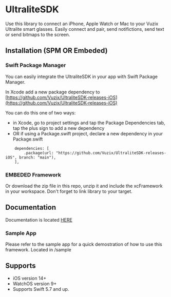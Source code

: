 # UltraliteSDK

Use this library to connect an iPhone, Apple Watch or Mac to your Vuzix Ultralite smart glasses.
Easily connect and pair, send notifictions, send text or send bitmaps to the screen.


## Installation (SPM OR Embeded)

### Swift Package Manager

You can easily integrate the UltraliteSDK in your app with Swift Package Manager. 

In Xcode add a new package dependency to [https://github.com/Vuzix/UltraliteSDK-releases-iOS](https://github.com/Vuzix/UltraliteSDK-releases-iOS)

You can do this one of two ways: 

- in Xcode, go to project settings and tap the Package Dependencies tab, tap the plus sign to add a new dependency
- OR if using a Package.swift project, declare a new dependency in your Package.swift
```
	dependencies: [
        .package(url: "https://github.com/Vuzix/UltraliteSDK-releases-iOS", branch: "main"),
    ],
```
	


### EMBEDED Framework
Or download the zip file in this repo, unzip it and include the xcFramework in your workspace. Don't forget to link library to your target.  

## Documentation

Documentation is located [HERE](https://vuzix.github.io/UltraliteSDK-releases-iOS/documentation/ultralitesdk/)


### Sample App
Please refer to the sample app for a quick demostration of how to use this framework. Located in /sample

## Supports
- iOS version 14+
- WatchOS version 9+
- Supports Swift 5.7 and up. 


